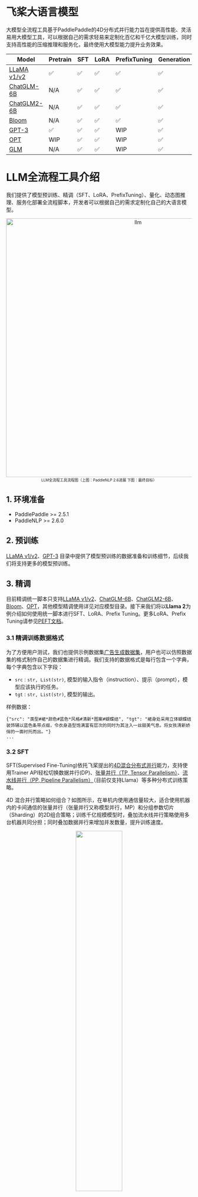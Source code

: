 # 飞桨大语言模型
大模型全流程工具基于PaddlePaddle的4D分布式并行能力旨在提供高性能、灵活易用大模型工具，可以根据自己的需求轻易来定制化百亿和千亿大模型训练，同时支持高性能的压缩推理和服务化，最终使用大模型能力提升业务效果。

| Model | Pretrain | SFT | LoRA | PrefixTuning | Generation | Quantization |
| --- | --- | --- | --- | --- | --- | --- |
| [LLaMA v1/v2](./llama) | ✅  | ✅ | ✅ | ✅ | ✅ | ✅  |
| [ChatGLM-6B](./chatglm) |  N/A |  ✅  |  ✅  |  ✅  |  ✅  |  ✅  |
| [ChatGLM2-6B](./chatglm2) |  N/A |  ✅  |  ✅  |  ✅  |  ✅  |  ✅  |
| [Bloom](./bloom) | N/A | ✅ | ✅ | ✅ | ✅ | ✅ |
| [GPT-3](./gpt-3) |   ✅  |  ✅  |  ✅  |  WIP  | ✅    | WIP |
| [OPT](./opt) | WIP | ✅ | ✅ | WIP|  ✅ | WIP |
| [GLM](./glm) |N/A | ✅ | ✅ | WIP|  ✅ | WIP |


# LLM全流程工具介绍
我们提供了模型预训练、精调（SFT、LoRA、PrefixTuning）、量化、动态图推理、服务化部署全流程脚本，开发者可以根据自己的需求定制化自己的大语言模型。

<div align="center">
    <img width="700" alt="llm" src="https://github.com/PaddlePaddle/PaddleNLP/assets/63761690/1a65c4e2-885a-4948-a139-f9ff4e649457">
</div>

<div align="center">
    <font size ="1">
    LLM全流程工具流程图（上图：PaddleNLP 2.6进展 下图：最终目标）
     </font>
</div>

## 1. 环境准备

- PaddlePaddle >= 2.5.1
- PaddleNLP >= 2.6.0

## 2. 预训练
[LLaMA v1/v2](./llama)、[GPT-3](./gpt-3) 目录中提供了模型预训练的数据准备和训练细节，后续我们将支持更多的模型预训练。

## 3. 精调
目前精调统一脚本只支持[LLaMA v1/v2](./llama)、[ChatGLM-6B](./chatglm)、[ChatGLM2-6B](./chatglm2)、[Bloom](./bloom)、[OPT](./opt)，其他模型精调使用详见对应模型目录。接下来我们将以**Llama 2**为例介绍如何使用统一脚本进行SFT、LoRA、Prefix Tuning。更多LoRA、Prefix Tuning请参见[PEFT文档](https://github.com/PaddlePaddle/PaddleNLP/blob/develop/docs/peft.md)。

### 3.1 精调训练数据格式

为了方便用户测试，我们也提供示例数据集[广告生成数据集](https://bj.bcebos.com/paddlenlp/datasets/examples/AdvertiseGen.tar.gz)，用户也可以仿照数据集的格式制作自己的数据集进行精调。我们支持的数据格式是每行包含一个字典，每个字典包含以下字段：

- `src` : `str, List(str)`, 模型的输入指令（instruction）、提示（prompt），模型应该执行的任务。
- `tgt` : `str, List(str)`, 模型的输出。

样例数据：
```
{"src": "类型#裙*颜色#蓝色*风格#清新*图案#蝴蝶结", "tgt": "裙身处采用立体蝴蝶结装饰辅以蓝色条带点缀，令衣身造型饱满富有层次的同时为其注入一丝甜美气息。将女孩清新娇俏的一面衬托而出。"}
...
```

### 3.2 SFT
SFT(Supervised Fine-Tuning)依托飞桨提出的[4D混合分布式并行](https://ai.baidu.com/forum/topic/show/987996)能力，支持使用Trainer API轻松切换数据并行(DP)、[张量并行（TP, Tensor Parallelism）](https://arxiv.org/abs/1909.08053)、[流水线并行（PP, Pipeline Parallelism）](https://arxiv.org/abs/1811.06965)（目前仅支持Llama）等多种分布式训练策略。

4D 混合并行策略如何组合？如图所示，在单机内使用通信量较大，适合使用机器内的卡间通信的张量并行（张量并行又称模型并行，MP）和分组参数切片（Sharding）的2D组合策略；训练千亿规模模型时，叠加流水线并行策略使用多台机器共同分担；同时叠加数据并行来增加并发数量，提升训练速度。
<div align="center">
    <img src="https://ai.bdstatic.com/file/63F5EBB1E188457ABAFD311CFC1D8658" width=50% height=50%>
</div>

```
# 张量并行分布式训练（常用）
python -u  -m paddle.distributed.launch --gpus "0,1,2,3" finetune_generation.py ./llama/sft_argument.json

# 目前ChatGLM2、OPT不支持张量并行，默认使用Sharding策略（Paddle 2.5.1支持Sharding Stage2，Sharding Stage3需要使用Paddle develop版本）
python -u  -m paddle.distributed.launch --gpus "0,1,2,3" finetune_generation.py ./chatglm2/sft_argument.json

# 张量并行&流水线并行分布式训练（目前仅支持Llama）
python -u  -m paddle.distributed.launch --gpus "0,1,2,3" finetune_generation.py ./llama/sft_pp_argument.json
```

### 3.3 LoRA

Transformer模型中包含许多Linear层需要进行密集的矩阵乘法计算，而这些通常具有全秩(full rank)。[LoRA](https://arxiv.org/abs/2106.09685)提出冻结预训练的权重矩阵, 通过引入两个低 rank 矩阵 $AB$(图中橙色的两个矩阵) 来近似权重的更新过程 $W_0+\Delta W=W_0+B A$ , 其中 $B \in \mathbb{R}^{d \times r}, A \in \mathbb{R}^{r \times k}$，实验表面将输入表达随机投影到较小的子空间模型仍然可以有效地学习下游任务还可以节约大量的计算显存需求。


<div align="center">
<img src=https://github.com/PaddlePaddle/PaddleNLP/assets/37530985/63d56558-247a-4a8d-a6ca-121c820f7534 width=50% height=50% />
</div>


PaddleNLP LoRA API支持数据并行、张量并行等多种分布式训练策略，可以通过控制`tensor_parallel_degree` 调整并行训练策略。LoRA策略默认应用在所有Linear层，可拓展至**单机LoRA微调千亿模型**。


```
# 单卡训练
python  finetune_generation.py ./llama/lora_argument.json

# 张量并行分布式训练（ChatGLM2、OPT不支持张量并行）
# 将lora_argument.json中tensor_parallel_degree修改为2
python  -u  -m paddle.distributed.launch --gpus "0,1"  finetune_generation.py ./llama/lora_argument.json
```


### 3.4 Prefix Tuning

[Prefix Tuning](https://arxiv.org/abs/2101.00190)受提示学习（Prompt learning）的影响，加入的一部分 prefix embedding 作为连续型提示进行训练。prefix embedding是由专门的 prefix encoder 网络生成的数个张量，会以 past_key_value的方式被插入到语言模型每一层的 hidden_state之前。

<div align="center">
<img src=https://github.com/PaddlePaddle/PaddleNLP/assets/37530985/8baf6943-4540-4c02-8540-35f977acc077 width=40% height=40% />
</div>

PaddleNLP Prefix Tuning API支持数据并行、张量并行等多种分布式训练策略，可以通过控制`tensor_parallel_degree` 调整并行训练策略。
```
# 单卡训练
python  finetune_generation.py ./llama/pt_argument.json

# 张量并行分布式训练（ChatGLM2、OPT不支持张量并行）
# 将pt_argument.json中tensor_parallel_degree修改为2
python  -u  -m paddle.distributed.launch --gpus "0,1"  finetune_generation.py ./llama/pt_argument.json
```
### 3.5 精调参数介绍
<details><summary>&emsp; 模型参数(ModelArgument) </summary><div>

- `model_name_or_path`: 预训练模型名称或者本地的模型路径，用于热启模型和分词器，默认为None。每个模型**支持模型权重**详见各模型目录。
- `lora`: 是否开启LoRA微调策略，默认为False。
- `lora_path`: LoRA参数和配置路径，对LoRA参数进行初始化，默认为None。
- `lora_rank`: LoRA算法中rank（秩）的值，默认为8。
- `prefix_tuning`: 是否使用Prefix Tuning策略，默认为False。
- `num_prefix_tokens`: Prefix Tuning策略中Prefix Token数量，默认为128。

</div></details>

<details><summary>&emsp; 数据参数(DataArgument) </summary><div>


- `dataset_name_or_path`: 本地数据集目录或内置数据集名称，默认为None。
- `task_name`: 用于选择内置数据集中的具体任务，默认为None。
- `src_length`: 模型输入上下文最大长度，默认为1024。
- `tgt_length`:模型生成文本最大长度，默认为1024。
- `eval_with_do_generation`: 在模型效果评估的时候是否调用model.generate,默认为False。设置为True时，指标为ppl, accuracy；设置为False时，指标为BLEU4/Rouge，建议将`metric_for_best_model`设为bleu4。
- `save_generation_output`: 当`eval_with_do_generation`设为True，是否将生成结果保存在`generated_output.json`文件中，默认为False。
- `intokens`:是否使用InToken数据流（减少Padding冗余计算，大幅提升有效Token计算效率），默认为False。当`eval_with_do_generation`设为True,评估过程不支持InToken数据流。
- `intokens_max_length`: InToken数据流模型训练最大长度，默认为2048。
</div></details>


<details><summary>&emsp; 生成参数(GenerateArgument) </summary><div>

注：以下参数仅在`eval_with_do_generation`为True，调用model.generate()时生效。

- `top_k`: “采样”策略中为 top-k 过滤保留的最高概率标记的数量。默认为1，等价于贪心策略。
- `top_p`:“采样”策略中 top-p 过滤的累积概率。默认为1.0，表示不起作用。
</div></details>

<details><summary>&emsp; 训练参数(TrainingArguments) </summary><div>

以下仅介绍TrainingArguments部分常用参数，详情请参见[TrainingArguments文档](https://paddlenlp.readthedocs.io/zh/latest/trainer.html)。

- `output_dir`: 用于保存相关的文件目录，主要包括模型相关文件、训练过程中的checkpoint、分词器相关文件、评估的结果文件，默认为None。
- `per_device_train_batch_size`: 训练集训练过程批处理大小，对应 micro batch size，默认为8。该参数需要根据具体的数据集来设定，该参数越大，占用显存越高，训练代价越大；反之，占用显存越小，训练速度越快。
- `gradient_accumulation_steps`:梯度累积步数，顾名思义，就是将多次计算得到的梯度值进行累加，然后一次性进行参数更新，默认为1。等效于将原有训练batch size*gradient_accumulation_steps。
- `per_device_eval_batch_size`: 验证集批处理大小，对应 micro batch size，默认为8。该参数越大，占用显存越高；该参数越小，占用显存越低。
- `eval_accumulation_steps`:在将结果移动到CPU之前，累积输出张量的预测步骤数。如果如果未设置，则在移动到CPU之前，整个预测都会在GPU上累积（速度更快需要更多的显存），默认为None。
- `num_train_epochs`:模型训练的轮次，默认为3。
- `learning_rate`:优化器的初始学习率，默认为 5e-05。
- `warmup_steps`: warmup的步数，默认为0。当warmup_steps>0时，会覆盖warmup_ratio的设置。
- `logging_steps`: 日志打印的频率，仅当logging_strategy=="step"生效，默认为 500。如果希望看到较快的日志反馈或者即时的训练的速度，可以减小logging_steps。
- `evaluation_strategy`: 评估策略，默认为no。"no"：训练期间不进行评估；"steps"：在每eval_steps结束进行；"epoch"：在每个 epoch 结束时进行。
- `save_strategy`: 保存策略，默认为no。"no"：训练期间不进行评估；"steps"：在每eval_steps结束进行；"epoch"：在每个 epoch 结束时进行。
- `fp16`: 是否需要开启FP16训练，开启FP16训练可以加速训练，默认为False。
- `bf16`: 是否需要开启BF16训练，开启BF16训练可以加速训练，默认为False。
- `fp16_opt_level`: 可设置O1或者O2，在 O1 级别下，在白名单中的算子将使用 float16/bfloat16 计算，在黑名单中的算子将使用 float32 计算。在 O2 级别下，模型的参数被转换为 float16/bfloat16， 如果算子的浮点型输入全是 float16/bfloat16，算子才会采用 float16/bfloat16 计算，若任意浮点型输入是 float32 类型，算子将采用 float32 计算。默认为O1。
- `do_train`: 是否打开训练，默认为False。
- `do_eval`: 是否打开评估，默认为False。
- `disable_tqdm`: 是否关掉tqdm的进度条，默认为False。如果需要预估整体的训练时长，可以打开该配置，实时观察训练进度。
- `load_best_model_at_end`: 训练结束后是否加载最优模型，通常与`metric_for_best_model`配合使用,默认为False。
- `metric_for_best_model`: 最优模型指标，如"accuarcy"等，用于比较模型好坏，默认为None。
- `recompute`: 重计算，暂支持full策略。开启后可降低显存以达到增大batch size的目的，默认为False。
- `save_total_limit`: 保留checkpoint的个数，老的checkpoint会被删除，默认为None。
- `tensor_parallel_degree`: 此参数tensor_parallel_degree表示将一层transformer结构的份数，该方法对通信开销较大, 建议 tensor_parallel_degree<=8, 尽量使用机器内部通信。默认为-1，表示不启用张量并行。
- `pipeline_parallel_degree`: 表示划分流水线的大小.(假设该参数为4, 模型12层, 则每一个pp stage 包含3层模型) 默认值-1, 表示不启用流水线并行。

</div></details>


### 3.6 张量并行参数合并
我们使用张量并行(TP，Tensor Parallelism)训练过程中，为了节省TP参数合并时间往往在中间checkpoint将参数存储为多个TP参数分片，可以使用提供的分片合并参数脚本进行参数合并。

```
python merge_tp_params.py \
    --model_name_or_path ./checkpoints/llama_sft_ckpts/checkpoint-100
```

<details><summary>&emsp; 脚本参数介绍</summary><div>
- `model_name_or_path`: 必须，本地的TP模型参数路径，默认为None。
- `device`: 运行环境，默认为gpu。
</div></details>

### 3.7 LoRA参数合并
为了后续的**压缩**和**静态图推理**方便，我们提供LoRA参数合并脚本，可以将LoRA参数合并到主干模型并保存相应的权重。
```
python merge_lora_params.py \
    --model_name_or_path meta-llama/Llama-2-7b-chat \
    --lora_path ./checkpoints/llama_lora_ckpts
```
<details><summary>&emsp; 脚本参数介绍</summary><div>

- `model_name_or_path`: 必须，预训练模型名称或者本地的模型路径，用于热启模型和分词器，默认为None。
- `lora_path`: LoRA参数和配置路径，对LoRA参数进行初始化，默认为None。
- `merge_model_path`: 必须，合并参数后保存路径，默认为None。
- `device`: 运行环境，默认为gpu。
</div></details>

## 4. 推理

### 4.1 动态图推理

```shell
python predictor.py \
    --model_name_or_path meta-llama/Llama-2-7b-chat \
    --batch_size 1 \
    --data_file ./data/dev.json \
    --dtype "float16" \
    --type dygraph
```

### 4.2 静态图推理

```shell
python predictor.py \
    --model_name_or_path inference \
    --batch_size 1 \
    --data_file ./data/dev.json \
    --dtype "float16" \
    --type static
```

### 4.3 加载LoRA参数

```shell
python predictor.py \
    --model_name_or_path THUDM/chatglm2-6b \
    --batch_size 1 \
    --data_file ./data/dev.json \
    --lora_path ./checkpoints/chatglm_v2_lora_ckpts \
    --type dygraph
```

### 4.4 加载Prefix Tuning参数
```shell
python predictor.py \
    --model_name_or_path THUDM/chatglm2-6b \
    --batch_size 1 \
    --data_file ./data/dev.json \
    --prefix_path ./checkpoints/chatglm_v2_pt_ckpts \
    --type dygraph
```

### 4.5 InferenceModel 动态图推理

```shell
python predictor.py \
    --model_name_or_path facebook/llama-7b \
    --dtype float16 \
    --max_length 1024 \
    --output_file "predict.json"
    --mode "dygraph" \
    --inference_model
```

### 4.6 InferenceModel 动转静

```shell
python export_model.py \
    --model_name_or_path facebook/llama-7b \
    --output_path ./inference \
    --dtype float16 \
    --inference_model
```

### 4.7 InferenceModel 静态图推理

```shell
python predictor.py \
    --model_name_or_path ./inference \
    --dtype float16 \
    --max_length 1024 \
    --output_file "infer.json" \
    --mode static \
    --inference_model
```

### 4.8 参数介绍

**参数：**

- `model_name_or_path`: 必须，预训练模型名称或者本地的模型路径，用于热启模型和分词器，默认为None。
- `batch_size`: 批处理大小，默认为8。该参数越大，占用显存越高；该参数越小，占用显存越低。
- `src_length`: 模型输入上下文最大长度，默认为1024。
- `max_length`:模型生成文本最大长度，默认为1024。
- `lora_path`: LoRA参数和配置路径，对LoRA参数进行初始化，默认为None。
- `prefix_path`: Prefix Tuning参数和配置路径，对Prefix Tuning参数进行初始化，默认为None。
- `top_k`: “采样”策略中为 top-k 过滤保留的最高概率标记的数量。默认为1，等价于贪心策略。
- `top_p`:“采样”策略中 top-p 过滤的累积概率。默认为1.0，表示不起作用。
- `temperature`:“采样”策略中会对输出logit除以temperature。默认为1.0，表示不起作用。
- `data_file`:必须，待推理json文件，默认为None。
- `output_file`:保存推理结果文件名，默认为output.json。
- `device`: 运行环境，默认为gpu。
- `dtype`: 模型参数dtype，默认为None。如果没有传入`lora_path`、`prefix_path`则必须传入
- `gpt`: 是否使用GPTForCausalLM模型，默认为False。
- `mode`: 使用动态图或者静态图推理，值为：[dygraph, static]，默认为 dygraph。
- `inference_model`: 是否使用InferenceModel 推理，默认值为 False。

</div></details>

## 5. 服务化部署

### 5.1 环境准备

- python >= 3.8
- gradio
- flask

### 5.2 Flask & Gradio UI服务化部署

我们提供了一套简单易用的UI服务化部署脚本:


```
python -m paddle.distributed.launch --gpus "0,1,2,3,4,5,6,7" flask_server.py \
    --model_name_or_path meta-llama/Llama-2-7b-chat \
    --port 8010 \
    --flask_port 8011 \
    --src_length 1024 \
    --dtype "float16"
```

<details><summary>&emsp; 脚本参数介绍</summary><div>


- `port`: Gradio UI 服务端口号，默认8011。
- `flask_port`: Flask服务端口号，默认8010。
- 其他参数请参见动态图推理中参数。

</div></details>

## 6. 量化

**注**：量化后模型暂不支持推理，相关开源工作正在进行中，敬请期待。
量化算法可以将模型输入和模型权重用更低比特数值表示，能够有效减少内存占用和计算开销。下面我们提供PTQ、GPTQ两种量化算法结合**PaddleSlim自研策略**进行量化，更多技术细节详见[量化策略详细教程](https://github.com/PaddlePaddle/PaddleSlim/blob/develop/docs/zh_cn/tutorials/quant/advanced_quantization.md)

### 6.1 环境安装
- PaddleSlim develop版本
- PaddlePaddle develop版本

### 6.2 数据准备

量化中默认使用训练集作为校正（Calibartion）数据集，开发集作为评估数据集。如果希望使用其他数据作为校正数据集，则在数据目录下新增`quant.json`文件，文件格式请参照精调训练数据格式。

### 6.3 PTQ量化

```
python  finetune_generation.py ./llama/ptq_argument.json
```

### 6.4 GPTQ量化

```
python  finetune_generation.py ./llama/gptq_argument.json
```

### 6.5 量化参数介绍

<details><summary>&emsp; 量化参数(QuantArgument)</summary><div>

- `quant_type`: PTQ,QAT量化类型，默认为A8W8。支持A8W8,WINT4，WINT8：A8W8指对激活（输入）进行INT8量化，对模型权重进行INT8量化；WINT4指仅对模型权重进行INT4量化，后续使用WeightOnly进行推理；WINT8指仅对模型权重进行INT8量化，后续使用WeightOnly进行推理。
- `do_ptq`: 是否进行PTQ量化，默认为False。
- `ptq_step`: PTQ量化步数，也即模型前向次数，默认为32。
- `shift`: 是否在PTQ量化前进行[Shift策略](https://arxiv.org/abs/2304.09145)，默认为False。使用Shift策略需要设`do_ptq`为True。
- `shift_all_linear`: 是否对模型中所有Linear层应用Shift，如果为True，将会对非LayerNorm-Linear组合的Linear进行Shift，并且添加两个op，默认为False
- `shift_sampler`: Shift策略使用的sampler，默认为none。可选none，ema：none指直接利用MinMax计算Shift中的零点；ema指使用指数平均计算Shift中零点。
- `shift_step`: Shift采样步数，也即模型前向次数，默认为32。
- `smooth`: 是否在PTQ量化前进行[SmoothQuant策略](https://arxiv.org/abs/2211.10438)，默认为False。使用Smooth策略需要设`do_ptq`为True。
- `smooth_all_linears`: 是否对模型中所有Linear层应用Smooth，如果为True，将会对非LayerNorm-Linear组合的Linear进行Smooth，并且添加两个op，默认为False
- `smooth_sampler`: Smooth策略使用的sampler，默认为none，可选none，multi_step。multi_step会保存多轮前向结果进行计算，需要更大的显存。
- `smooth_step`: Smooth采样步数，也即模型前向次数，默认为32。
- `smooth_piecewise_search`: Smooth是否进行分段搜索,默认为False。分段搜索根据数值大小将激活分成K段，对于每一段进行alhpa和scale的搜索。
- `smooth_k_piece`: 使用分段搜索功能时分段数量，默认为3。根据经验建议10B模型设置为3，100B模型设置为6。
- `smooth_search_piece`: 使用分段搜索功能时，是否搜索分段数量，默认为False。设为True时，`smooth_k_piece`建议设为6，搜索分段数量耗时较长，如需加速Smooth过程建议关闭。
- `do_gptq`: 是否进行GPTQ量化，GPTQ对模型进行WINT4量化，相比于普通PTQ量化精度更高，量化时间较长。默认为False。
- `gptq_step`: GPTQ量化步数，也即模型前向次数，默认为8。
</div></details>


<details><summary>&emsp; 其他参数</summary><div>

- `per_device_train_batch_size`: 量化前向批大小，默认为8。量化过程只有模型前向，相比于普通训练需要显存较少。

- 更多参数详见精调参数介绍。

</div></details>
